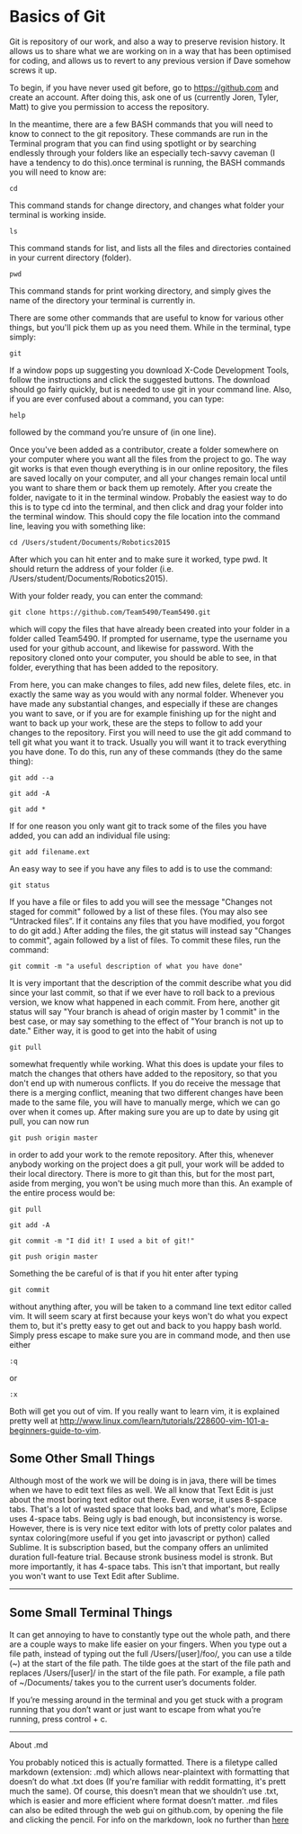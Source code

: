 Basics of Git
============

Git is repository of our work, and also a way to preserve revision history. It allows us to share what we are working on in a way that has been optimised for coding, and allows us to revert to any previous version if Dave somehow screws it up.


To begin, if you have never used git before, go to https://github.com and create an account. After doing this, ask one of us (currently Joren, Tyler, Matt) to give you permission to access the repository.

In the meantime, there are a few BASH commands that you will need to know to connect to the git repository. These commands are run in the Terminal program that you can find using spotlight or by searching endlessly through your folders like an especially tech-savvy caveman (I have a tendency to do this).once terminal is running, the BASH commands you will need to know are:

	cd

This command stands for change directory, and changes what folder your terminal is working inside.

	ls

This command stands for list, and lists all the files and directories contained in your current directory (folder).

	pwd

This command stands for print working directory, and simply gives the name of the directory your terminal is currently in.

There are some other commands that are useful to know for various other things, but you'll pick them up as you need them. While in the terminal, type simply:

	git

If a window pops up suggesting you download X-Code Development Tools, follow the instructions and click the suggested buttons. The download should go fairly quickly, but is needed to use git in your command line.
Also, if you are ever confused about a command, you can type:

	help

followed by the command you’re unsure of (in one line).

Once you've been added as a contributor, create a folder somewhere on your computer where you want all the files from the project to go. The way git works is that even though everything is in our online repository, the files are saved locally on your computer, and all your changes remain local until you want to share them or back them up remotely. After you create the folder, navigate to it in the terminal window. Probably the easiest way to do this is to type cd into the terminal, and then click and drag your folder into the terminal window. This should copy the file location into the command line, leaving you with something like:

	cd /Users/student/Documents/Robotics2015

After which you can hit enter and to make sure it worked, type pwd. It should return the address of your folder (i.e. /Users/student/Documents/Robotics2015).

With your folder ready, you can enter the command:

	git clone https://github.com/Team5490/Team5490.git

which will copy the files that have already been created into your folder in a folder called Team5490. If prompted for username, type the username you used for your github account, and likewise for password. With the repository cloned onto your computer, you should be able to see, in that folder, everything that has been added to the repository.


From here, you can make changes to files, add new files, delete files, etc. in exactly the same way as you would with any normal folder. Whenever you have made any substantial changes, and especially if these are changes you want to save, or if you are for example finishing up for the night and want to back up your work, these are the steps to follow to add your changes to the repository. First you will need to use the git add command to tell git what you want it to track. Usually you will want it to track everything you have done. To do this, run any of these commands (they do the same thing):

	git add --a

	git add -A

	git add *

If for one reason you only want git to track some of the files you have added, you can add an individual file using:

	git add filename.ext

An easy way to see if you have any files to add is to use the command:

	git status

If you have a file or files to add you will see the message "Changes not staged for commit" followed by a list of these files. (You may also see “Untracked files”. If it contains any files that you have modified, you forgot to do git add.) After adding the files, the git status will instead say "Changes to commit", again followed by a list of 
files. To commit these files, run the command:

	git commit -m "a useful description of what you have done"

It is very important that the description of the commit describe what you did since your last commit, so that if we ever have to roll back to a previous version, we know what happened in each commit. From here, another git status will say "Your branch is ahead of origin master by 1 commit" in the best case, or may say something to the effect of "Your branch is not up to date." Either way, it is good to get into the habit of using

	git pull

somewhat frequently while working. What this does is update your files to match the changes that others have added to the repository, so that you don't end up with numerous conflicts. If you do receive the message that there is a merging conflict, meaning that two different changes have been made to the same file, you will have to manually merge, which we can go over when it comes up. After making sure you are up to date by using git pull, you can now run

	git push origin master

in order to add your work to the remote repository. After this, whenever anybody working on the project does a git pull, your work will be added to their local directory.
There is more to git than this, but for the most part, aside from merging, you won't be using much more than this. An example of the entire process would be:

	git pull

	git add -A

	git commit -m "I did it! I used a bit of git!"

	git push origin master

Something the be careful of is that if you hit enter after typing

	git commit

without anything after, you will be taken to a command line text editor called vim. It will seem scary at first because your keys won't do what you expect them to, but it's pretty easy to get out and back to you happy bash world. Simply press escape to make sure you are in command mode, and then use either

	:q
or

	:x

Both will get you out of vim. If you really want to learn vim, it is explained pretty well at http://www.linux.com/learn/tutorials/228600-vim-101-a-beginners-guide-to-vim.


Some Other Small Things
---------

Although most of the work we will be doing is in java, there will be times when we have to edit text files as well. We all know that Text Edit is just about the most boring text editor out there. Even worse, it uses 8-space tabs. That's a lot of wasted space that looks bad, and what's more, Eclipse uses 4-space tabs. Being ugly is bad enough, but inconsistency is worse. However, there is is very nice text editor with lots of pretty color palates and syntax coloring(more useful if you get into javascript or python) called Sublime. It is subscription based, but the company offers an unlimited duration full-feature trial. Because stronk business model is stronk. But more importantly, it has 4-space tabs. This isn't that important, but really you won't want to use Text Edit after Sublime.

---

## Some Small Terminal Things ##

It can get annoying to have to constantly type out the whole path, and there are a couple ways to make life easier on your fingers. When you type out a file path, instead of typing out the full /Users/[user]/foo/, you can use a tilde (~) at the start of the file path. The tilde goes at the start of the file path and replaces /Users/[user]/ in the start of the file path. For example, a file path of ~/Documents/ takes you to the current user’s documents folder.

If you’re messing around in the terminal and you get stuck with a program running that you don’t want or just want to escape from what you’re running, press control + c.

---

About .md

You probably noticed this is actually formatted. There is a filetype called markdown (extension: .md) which allows near-plaintext with formatting that doesn’t do what .txt does (If you're familiar with reddit formatting, it's prett much the same). Of course, this doesn’t mean that we shouldn’t use .txt, which is easier and more efficient where format doesn’t matter. .md files can also be edited through the web gui on github.com, by opening the file and clicking the pencil.
For info on the markdown, look no further than [here](https://github.com/fletcher/MultiMarkdown/blob/master/Documentation/Markdown%20Syntax.md)
